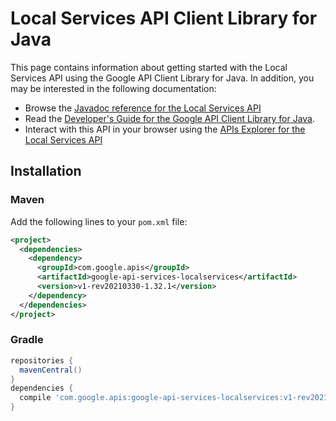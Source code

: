 # Local Services API Client Library for Java



This page contains information about getting started with the Local Services API
using the Google API Client Library for Java. In addition, you may be interested
in the following documentation:

* Browse the [Javadoc reference for the Local Services API][javadoc]
* Read the [Developer's Guide for the Google API Client Library for Java][google-api-client].
* Interact with this API in your browser using the [APIs Explorer for the Local Services API][api-explorer]

## Installation

### Maven

Add the following lines to your `pom.xml` file:

```xml
<project>
  <dependencies>
    <dependency>
      <groupId>com.google.apis</groupId>
      <artifactId>google-api-services-localservices</artifactId>
      <version>v1-rev20210330-1.32.1</version>
    </dependency>
  </dependencies>
</project>
```

### Gradle

```gradle
repositories {
  mavenCentral()
}
dependencies {
  compile 'com.google.apis:google-api-services-localservices:v1-rev20210330-1.32.1'
}
```

[javadoc]: https://googleapis.dev/java/google-api-services-localservices/latest/index.html
[google-api-client]: https://github.com/googleapis/google-api-java-client/
[api-explorer]: https://developers.google.com/apis-explorer/#p/localservices/v1/
